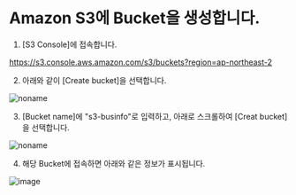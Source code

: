 # Amazon S3에 Bucket을 생성합니다. 

1) [S3 Console]에 접속합니다. 

https://s3.console.aws.amazon.com/s3/buckets?region=ap-northeast-2

2) 아래와 같이 [Create bucket]을 선택합니다. 

![noname](https://user-images.githubusercontent.com/52392004/163896782-76794978-b608-447c-8cf5-9ad88a73a1e7.png)

3) [Bucket name]에 "s3-businfo"로 입력하고, 아래로 스크롤하여 [Creat bucket]을 선택합니다.  

![noname](https://user-images.githubusercontent.com/52392004/163896866-894120f8-2db2-47d2-95af-cfd80b90497d.png)

4) 해당 Bucket에 접속하면 아래와 같은 정보가 표시됩니다. 

![image](https://user-images.githubusercontent.com/52392004/163897046-7e420414-e214-4d3a-9337-9c83c7dda332.png)

